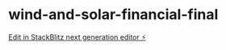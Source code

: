 # wind-and-solar-financial-final

[Edit in StackBlitz next generation editor ⚡️](https://stackblitz.com/~/github.com/Elementary72/wind-and-solar-financial-final)